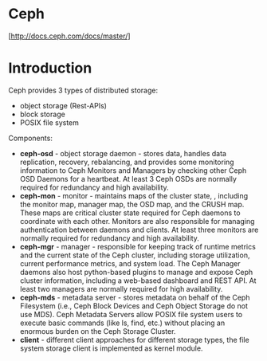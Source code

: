 # Ceph

[http://docs.ceph.com/docs/master/]

# Introduction

Ceph provides 3 types of distributed storage:
* object storage (Rest-APIs)
* block storage
* POSIX file system

Components:
* **ceph-osd** - object storage daemon - stores data, handles data replication, recovery, rebalancing, and provides some monitoring information to Ceph Monitors and Managers by checking other Ceph OSD Daemons for a heartbeat. At least 3 Ceph OSDs are normally required for redundancy and high availability.
* **ceph-mon** - monitor - maintains maps of the cluster state, , including the monitor map, manager map, the OSD map, and the CRUSH map. These maps are critical cluster state required for Ceph daemons to coordinate with each other. Monitors are also responsible for managing authentication between daemons and clients. At least three monitors are normally required for redundancy and high availability.
* **ceph-mgr** - manager - responsible for keeping track of runtime metrics and the current state of the Ceph cluster, including storage utilization, current performance metrics, and system load. The Ceph Manager daemons also host python-based plugins to manage and expose Ceph cluster information, including a web-based dashboard and REST API. At least two managers are normally required for high availability.
* **ceph-mds** - metadata server - stores metadata on behalf of the Ceph Filesystem (i.e., Ceph Block Devices and Ceph Object Storage do not use MDS). Ceph Metadata Servers allow POSIX file system users to execute basic commands (like ls, find, etc.) without placing an enormous burden on the Ceph Storage Cluster.
* **client** - different client approaches for different storage types, the file system storage client is implemented as kernel module.